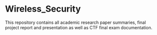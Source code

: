 # Wireless_Security

This repository contains all academic research paper summaries, final project report and presentation as well as CTF final exam documentation.
